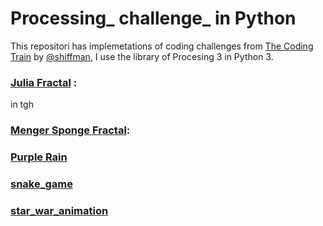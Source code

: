 # Processing_ challenge_ in Python
This repositori has implemetations of coding challenges from [The Coding Train](https://www.youtube.com/watch?v=17WoOqgXsRM&list=PLRqwX-V7Uu6ZiZxtDDRCi6uhfTH4FilpH) by [@shiffman](https://twitter.com/shiffman), I use the library of Procesing 3 in Python 3.
 
 ### [Julia Fractal](https://github.com/jadry92/Processing_challenge_Python/tree/master/Julia_fractal "Julia_fractal") :

in tgh


### [Menger Sponge Fractal](https://github.com/jadry92/Processing_challenge_Python/tree/master/Menger_Sponge_Fractal "Menger_Sponge_Fractal"):


### [Purple Rain](https://github.com/jadry92/Processing_challenge_Python/tree/master/purple_rain "purple_rain")

### [snake_game](https://github.com/jadry92/Processing_challenge_Python/tree/master/snake_game "snake_game")

### [star_war_animation](https://github.com/jadry92/Processing_challenge_Python/tree/master/star_war_animation "star_war_animation")

<!--stackedit_data:
eyJoaXN0b3J5IjpbLTY4ODI2NTI4NiwtNjQxNjcwODA2XX0=
-->